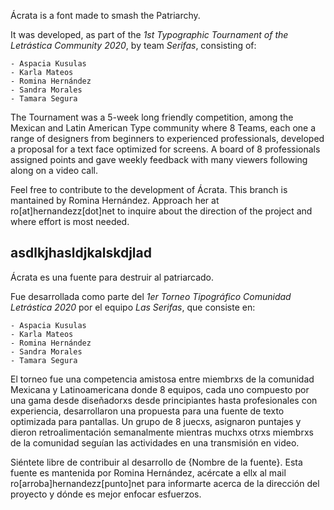 Ácrata is a font made to smash the Patriarchy.

It was developed, as part of the *1st Typographic Tournament of the Letrástica Community 2020*, by team *Serifas*, consisting of:

	- Aspacia Kusulas
	- Karla Mateos
	- Romina Hernández
	- Sandra Morales
	- Tamara Segura

The Tournament was a 5-week long friendly competition, among the Mexican and Latin American Type community where 8 Teams, each one a range of designers from beginners to experienced professionals, developed a proposal for a text face optimized for screens. A board of 8 professionals assigned points and gave weekly feedback with many viewers following along on a video call.

Feel free to contribute to the development of Ácrata. This branch is mantained by Romina Hernández. Approach her at ro[at]hernandezz[dot]net to inquire about the direction of the project and where effort is most needed.

asdlkjhasldjkalskdjlad
---


Ácrata es una fuente para destruir al patriarcado.

Fue desarrollada como parte del *1er Torneo Tipográfico Comunidad Letrástica 2020* por el equipo *Las Serifas*, que consiste en:

	- Aspacia Kusulas
	- Karla Mateos
	- Romina Hernández
	- Sandra Morales
	- Tamara Segura

El torneo fue una competencia amistosa entre miembrxs de la comunidad Mexicana y Latinoamericana donde 8 equipos, cada uno compuesto por una gama desde diseñadorxs desde principiantes hasta profesionales con experiencia, desarrollaron una propuesta para una fuente de texto optimizada para pantallas. Un grupo de 8 juecxs, asignaron puntajes y dieron retroalimentación semanalmente mientras muchxs otrxs miembrxs de la comunidad seguían las actividades en una transmisión en video.

Siéntete libre de contribuir al desarrollo de {Nombre de la fuente}. Esta fuente es mantenida por Romina Hernández, acércate a ellx al mail ro[arroba]hernandezz[punto]net para informarte acerca de la dirección del proyecto y dónde es mejor enfocar esfuerzos.
